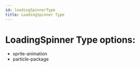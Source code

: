 ```yaml
---
id: loadingSpinnerType
title: LoadingSpinner Type
---
```


# LoadingSpinner Type options:
 - sprite-animation
 - particle-package
